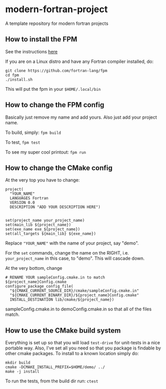 # modern-fortran-project
A template repository for modern fortran projects 

## How to install the FPM 

See the instructions [here](https://fpm.fortran-lang.org/install/index.html)

If you are on a Linux distro and have any Fortran compiler installed, do:

```
git clone https://github.com/fortran-lang/fpm
cd fpm
./install.sh 
```

This will put the fpm in your `$HOME/.local/bin` 

## How to change the FPM config

Basically just remove my name and add yours. Also just add your project name.

To build, simply: `fpm build`

To test, `fpm test`

To see my super cool printout: `fpm run`

## How to change the CMake config

At the very top you have to change:

```
project(
  "YOUR_NAME"
  LANGUAGES Fortran
  VERSION 0.0
  DESCRIPTION "ADD YOUR DESCRIPTION HERE")


set(project_name your_project_name)
set(main_lib ${project_name})
set(exe_name exe_${project_name})
set(all_targets ${main_lib} ${exe_name})
```

Replace `"YOUR_NAME"` with the name of your project, say "demo".

For the `set` commands, change the name on the RIGHT, i.e. `your_project_name` in this case, to "demo". This will 
cascade down.

At the very bottom, change 

```
# RENAME YOUR sampleConfig.cmake.in to match ${project_name}Config.cmake
configure_package_config_file(
  "${CMAKE_CURRENT_SOURCE_DIR}/cmake/sampleConfig.cmake.in"
  "${CMAKE_CURRENT_BINARY_DIR}/${project_name}Config.cmake"
  INSTALL_DESTINATION lib/cmake/${project_name})
```

sampleConfig.cmake.in to demoConfig.cmake.in so that all of the files match.


## How to use the CMake build system 

Everything is set up so that you will load `test-drive` for unit-tests in a nice portable way. Also, I've set
all you need so that you package is findable by other cmake packages. To install to a known location simply do:

```
mkdir build
cmake -DCMAKE_INSTALL_PREFIX=$HOME/demo/ ../ 
make -j install
```

To run the tests, from the build dir run: `ctest`

